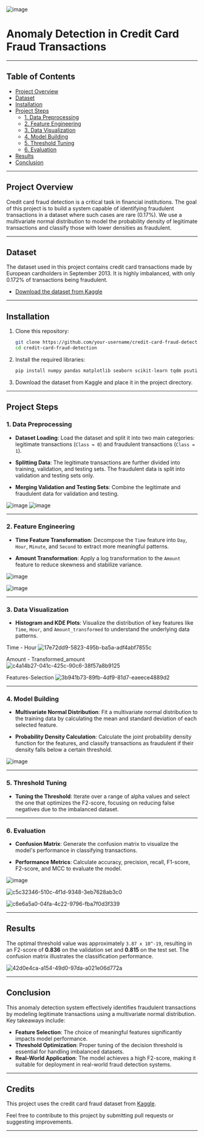 ![image](https://github.com/user-attachments/assets/5966ba06-7e22-4b61-996c-6f31cd77afde)

# Anomaly Detection in Credit Card Fraud Transactions

---

## Table of Contents
- [Project Overview](#project-overview)
- [Dataset](#dataset)
- [Installation](#installation)
- [Project Steps](#project-steps)
  - [1. Data Preprocessing](#1-data-preprocessing)
  - [2. Feature Engineering](#2-feature-engineering)
  - [3. Data Visualization](#3-data-visualization)
  - [4. Model Building](#4-model-building)
  - [5. Threshold Tuning](#5-threshold-tuning)
  - [6. Evaluation](#6-evaluation)
- [Results](#results)
- [Conclusion](#conclusion)

---

## Project Overview

Credit card fraud detection is a critical task in financial institutions. The goal of this project is to build a system capable of identifying fraudulent transactions in a dataset where such cases are rare (0.17%). We use a multivariate normal distribution to model the probability density of legitimate transactions and classify those with lower densities as fraudulent.

---

## Dataset

The dataset used in this project contains credit card transactions made by European cardholders in September 2013. It is highly imbalanced, with only 0.172% of transactions being fraudulent.

- [Download the dataset from Kaggle](https://www.kaggle.com/mlg-ulb/creditcardfraud)

---

## Installation

1. Clone this repository:

    ```bash
    git clone https://github.com/your-username/credit-card-fraud-detection.git
    cd credit-card-fraud-detection
    ```

2. Install the required libraries:

    ```bash
    pip install numpy pandas matplotlib seaborn scikit-learn tqdm psutil
    ```

3. Download the dataset from Kaggle and place it in the project directory.

---

## Project Steps

### 1. Data Preprocessing

- **Dataset Loading**: Load the dataset and split it into two main categories: legitimate transactions (`Class = 0`) and fraudulent transactions (`Class = 1`).

- **Splitting Data**: The legitimate transactions are further divided into training, validation, and testing sets. The fraudulent data is split into validation and testing sets only.

- **Merging Validation and Testing Sets**: Combine the legitimate and fraudulent data for validation and testing.

![image](https://github.com/user-attachments/assets/4b56f72b-9c21-44af-b969-9ee45bccaf50)
![image](https://github.com/user-attachments/assets/904605fb-dd07-4e19-929f-f2478b99cebb)

---

### 2. Feature Engineering

- **Time Feature Transformation**: Decompose the `Time` feature into `Day`, `Hour`, `Minute`, and `Second` to extract more meaningful patterns.

- **Amount Transformation**: Apply a log transformation to the `Amount` feature to reduce skewness and stabilize variance.

![image](https://github.com/user-attachments/assets/4034e246-da67-4361-ba8d-847cc1a18345)


![image](https://github.com/user-attachments/assets/1cbd433a-597a-4c78-b75e-cbf6c2b87725)


---

### 3. Data Visualization

- **Histogram and KDE Plots**: Visualize the distribution of key features like `Time`, `Hour`, and `Amount_transformed` to understand the underlying data patterns.

Time - Hour
![17e72dd9-5823-495b-ba5a-adf4abf7855c](https://github.com/user-attachments/assets/afd255fa-1821-4fce-a9d2-3039b05239c4)

Amount - Transformed_amount
![c4a14b27-041c-425c-90c6-38f57a8b9125](https://github.com/user-attachments/assets/853cfb84-7d2b-49ee-9c0e-b474ec3fb51c)

Features-Selection
![3b941b73-89fb-4df9-81d7-eaeece4889d2](https://github.com/user-attachments/assets/83cec821-80a1-43c5-9da4-30acac19379d)

---

### 4. Model Building

- **Multivariate Normal Distribution**: Fit a multivariate normal distribution to the training data by calculating the mean and standard deviation of each selected feature.

- **Probability Density Calculation**: Calculate the joint probability density function for the features, and classify transactions as fraudulent if their density falls below a certain threshold.

![image](https://github.com/user-attachments/assets/dbfdff98-065b-471b-8fb3-241f5b01303a)

---

### 5. Threshold Tuning

- **Tuning the Threshold**: Iterate over a range of alpha values and select the one that optimizes the F2-score, focusing on reducing false negatives due to the imbalanced dataset.

---

### 6. Evaluation

- **Confusion Matrix**: Generate the confusion matrix to visualize the model's performance in classifying transactions.

- **Performance Metrics**: Calculate accuracy, precision, recall, F1-score, F2-score, and MCC to evaluate the model.

<!-- Insert a corresponding image from the notebook here -->

![image](https://github.com/user-attachments/assets/55413c14-65f4-4a7b-a4ce-25e34b48f7e6)

![c5c32346-510c-4f1d-9348-3eb7628ab3c0](https://github.com/user-attachments/assets/b8fec8de-54ff-426b-9919-8a6455b2ac17)

![c6e6a5a0-04fa-4c22-9796-fba7f0d3f339](https://github.com/user-attachments/assets/80ecca0a-c049-4c71-84a0-f6bebd9a0794)

---

## Results

The optimal threshold value was approximately `3.87 x 10^-19`, resulting in an F2-score of **0.836** on the validation set and **0.815** on the test set. The confusion matrix illustrates the classification performance.

![42d0e4ca-a154-49d0-97da-a021e06d772a](https://github.com/user-attachments/assets/8d583e3e-7357-460c-9b03-62a050519a1a)

<!-- Insert a final evaluation image (e.g., confusion matrix) from the notebook here -->

---

## Conclusion

This anomaly detection system effectively identifies fraudulent transactions by modeling legitimate transactions using a multivariate normal distribution. Key takeaways include:

- **Feature Selection**: The choice of meaningful features significantly impacts model performance.
- **Threshold Optimization**: Proper tuning of the decision threshold is essential for handling imbalanced datasets.
- **Real-World Application**: The model achieves a high F2-score, making it suitable for deployment in real-world fraud detection systems.

---

## Credits

This project uses the credit card fraud dataset from [Kaggle](https://www.kaggle.com/mlg-ulb/creditcardfraud). 

Feel free to contribute to this project by submitting pull requests or suggesting improvements.

---
